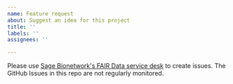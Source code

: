 ```yaml
---
name: Feature request
about: Suggest an idea for this project
title: ''
labels: ''
assignees: ''

---
```


Please use [Sage Bionetwork's FAIR Data service desk](https://sagebionetworks.jira.com/servicedesk/customer/portal/5/group/8) to create issues. The GitHub Issues in this repo are not regularly monitored.
